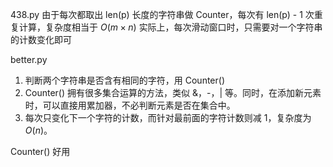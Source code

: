 438.py 由于每次都取出 len(p) 长度的字符串做 Counter，每次有 len(p) - 1 次重复计算，复杂度相当于 $O(m\times n)$
实际上，每次滑动窗口时，只需要对一个字符串的计数变化即可

better.py
1. 判断两个字符串是否含有相同的字符，用 Counter()
2. Counter() 拥有很多集合运算的方法，类似 &，-，| 等。同时，在添加新元素时，可以直接用累加器，不必判断元素是否在集合中。
3. 每次只变化下一个字符的计数，而针对最前面的字符计数则减 1，复杂度为 $O(n)$。

Counter() 好用